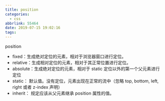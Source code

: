 ```yaml
---
title: position
categories:
  - css
abbrlink: 55464
date: 2019-07-15 19:02:16
tags:
---
```


position  

+ fixed：生成绝对定位的元素，相对于浏览器窗口进行定位。
+ relative：生成相对定位的元素，相对于其正常位置进行定位。
+ absolute：生成绝对定位的元素，相对于 static 定位以外的第一个父元素进行定位
+ static： 默认值。没有定位，元素出现在正常的流中（忽略 top, bottom, left, right 或者 z-index 声明）
+ inherit： 规定应该从父元素继承 position 属性的值。
